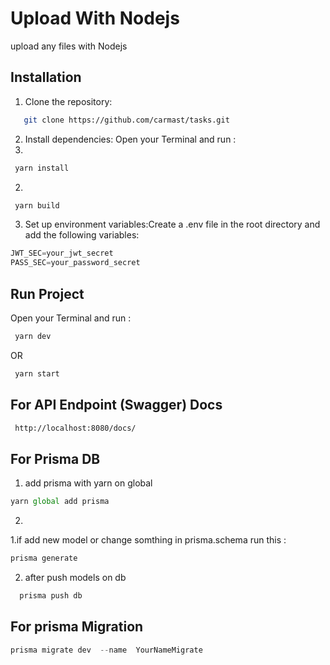 # Upload With Nodejs

upload any files with Nodejs 

## Installation

1. Clone the repository:

```bash
   git clone https://github.com/carmast/tasks.git
```


2. Install dependencies:
 Open your Terminal and run :
 1.
```js
 yarn install
```
2.
```js
 yarn build
```
 
3. Set up environment variables:Create a .env file in the root directory and add the following variables:
```js
JWT_SEC=your_jwt_secret
PASS_SEC=your_password_secret
```
## Run Project 
Open your Terminal and run :
  ```js  
   yarn dev
   ``` 
   OR
  ```js 
   yarn start  
```


## For API Endpoint (Swagger) Docs
  
```bash
 http://localhost:8080/docs/
```

## For Prisma DB  
1. add prisma with yarn on global 
 ```js
 yarn global add prisma 
 ```
2. 
1.if add new  model or change somthing in prisma.schema run this :
 ```js
 prisma generate 
 ``` 
2. after push models on db  
```js
  prisma push db 
```

## For prisma Migration 

```js
prisma migrate dev  --name  YourNameMigrate
```
